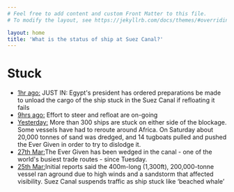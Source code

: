 ```yaml
---
# Feel free to add content and custom Front Matter to this file.
# To modify the layout, see https://jekyllrb.com/docs/themes/#overriding-theme-defaults

layout: home
title: 'What is the status of ship at Suez Canal?'
---
```



<h1 class="orange">Stuck</h1>
<script>var mst_width="100%";var mst_height="350px";var mst_border="0";var mst_map_style="simple";var mst_mmsi="353136000";var mst_show_track="false";var mst_show_info="true";var mst_fleet="";var mst_lat="";var mst_lng="";var mst_zoom="";var mst_show_names="1";var mst_scroll_wheel="true";var mst_show_menu="true";</script><script id="myshiptrackingscript" src="//www.myshiptracking.com/js/widgetApi.js" async defer></script>
<ul class="update-list">
    <li>
        <a href="https://www.bbc.com/news/world-middle-east-56547383">1hr ago:</a>
        JUST IN: Egypt's president has ordered preparations be made to unload the cargo of the ship stuck in the Suez Canal if refloating it fails
    </li>
    <li>
        <a href="https://www.bbc.com/news/world-middle-east-56547383">9hrs ago:</a>
        Effort to steer and refloat are on-going
    </li>
    <li>
        <a href="http://newsonair.com/News?title=Giant-container-ship-remains-stuck-across-Egypt%26%2339%3Bs-Suez-Canal&id=413016">Yesterday:</a>
        More than 300 ships are stuck on either side of the blockage.
        Some vessels have had to reroute around Africa.
        On Saturday about 20,000 tonnes of sand was dredged, and 14 tugboats pulled and pushed the Ever Given in order to try to dislodge it.
    </li>
    <li>
    <a href="https://www.bloomberg.com/opinion/articles/2021-03-26/suez-canal-ship-stuck-a-vision-of-the-future">27th Mar:</a>The Ever Given has been wedged in the canal - one of the world's busiest trade routes - since Tuesday.
    </li>
    <li>
    <a href="https://www.aljazeera.com/economy/2021/3/25/suez-canal-still-blocked-causing-massive-shipping-jam-live">25th Mar:</a>Initial reports said the 400m-long (1,300ft), 200,000-tonne vessel ran aground due to high winds and a sandstorm that affected visibility. Suez Canal suspends traffic as ship stuck like ‘beached whale’
    </li>
</ul>
